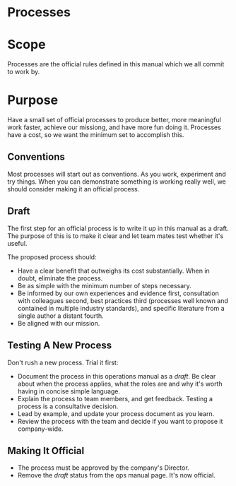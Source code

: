 
# Processes

# Scope

Processes are the official rules defined in this manual which we all commit to work by.

# Purpose

Have a small set of official processes to produce better, more meaningful work faster, achieve our missiong, and have more fun doing it. Processes have a cost, so we want the minimum set to accomplish this.

## Conventions

Most processes will start out as conventions. As you work, experiment and try things. When you can demonstrate something is working really well, we should consider making it an official process.

## Draft

The first step for an official process is to write it up in this manual as a draft. The purpose of this is to make it clear and let team mates test whether it's useful.

The proposed process should:
  * Have a clear benefit that outweighs its cost substantially. When in doubt, eliminate the process.
  * Be as simple with the minimum number of steps necessary.
  * Be informed by our own experiences and evidence first, consultation with colleagues second, best practices third (processes well known and contained in multiple industry standards), and specific literature from a single author a distant fourth.
  * Be aligned with our mission.

## Testing A New Process

Don't rush a new process. Trial it first:
  * Document the process in this operations manual as a *draft*. Be clear about when the process applies, what the roles are and why it's worth having in concise simple language.
  * Explain the process to team members, and get feedback. Testing a process is a consultative decision.
  * Lead by example, and update your process document as you learn.
  * Review the process with the team and decide if you want to propose it company-wide.

## Making It Official
  * The process must be approved by the company's Director.
  * Remove the *draft* status from the ops manual page. It's now official.

